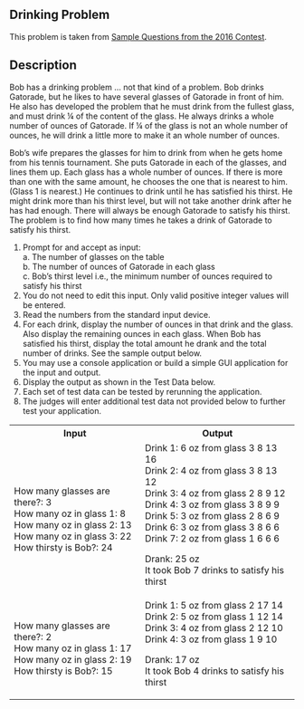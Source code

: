 ## Drinking Problem

This problem is taken from
[Sample Questions from the 2016 Contest](https://www.seminolestate.edu/computers/competition/samples/2016).

## Description

Bob has a drinking problem … not that kind of a problem. Bob drinks Gatorade, but he likes to have several glasses of Gatorade in front of him. He also has developed the problem that he must drink from the fullest glass, and must drink ¼ of the content of the glass. He always drinks a whole number of ounces of Gatorade. If ¼ of the glass is not an whole number of ounces, he will drink a little more to make it an whole number of ounces. 

Bob’s wife prepares the glasses for him to drink from when he gets home from his tennis tournament. She puts Gatorade in each of the glasses, and lines them up. Each glass has a whole number of ounces. If there is more than one with the same amount, he chooses the one that is nearest to him. (Glass 1 is nearest.) He continues to drink until he has satisfied his thirst. He might drink more than his thirst level, but will not take another drink after he has had enough. There will always be enough Gatorade to satisfy his thirst. The problem is to find how many times he takes a drink of Gatorade to satisfy his thirst.

1. Prompt for and accept as input:<br>
    a. The number of glasses on the table <br>
    b. The number of ounces of Gatorade in each glass<br>
    c. Bob’s thirst level i.e., the minimum number of ounces required to satisfy his thirst <br>
2. You do not need to edit this input. Only valid positive integer values will be entered.
3. Read the numbers from the standard input device.
4. For each drink, display the number of ounces in that drink and the glass. Also display the remaining ounces in each glass. 
When Bob has satisfied his thirst, display the total amount he drank and the total number of drinks. See the sample output below.
5. You may use a console application or build a simple GUI application for the input and output.
6. Display the output as shown in the Test Data below.
7. Each set of test data can be tested by rerunning the application.
8. The judges will enter additional test data not provided below to further test your application.

<table>
<tr><th>Input</th><th>Output</th></tr>
<tr>
  <td>How many glasses are there?: 3 <br>
How many oz in glass 1: 8 <br>
How many oz in glass 2: 13 <br>
How many oz in glass 3: 22 <br>
How thirsty is Bob?: 24</td>
  <td>Drink 1: 6 oz from glass 3 8 13 16 <br>
Drink 2: 4 oz from glass 3 8 13 12 <br>
Drink 3: 4 oz from glass 2 8 9 12 <br>
Drink 4: 3 oz from glass 3 8 9 9 <br>
Drink 5: 3 oz from glass 2 8 6 9 <br>
Drink 6: 3 oz from glass 3 8 6 6 <br>
Drink 7: 2 oz from glass 1 6 6 6 <br>

Drank: 25 oz <br>
It took Bob 7 drinks to satisfy his thirst</td>
</tr>
<tr>
  <td>How many glasses are there?: 2 <br>
How many oz in glass 1: 17 <br>
How many oz in glass 2: 19 <br>
How thirsty is Bob?: 15</td>
  <td>Drink 1: 5 oz from glass 2 17 14 <br>
Drink 2: 5 oz from glass 1 12 14 <br>
Drink 3: 4 oz from glass 2 12 10 <br>
Drink 4: 3 oz from glass 1 9 10 <br>

Drank: 17 oz <br>
It took Bob 4 drinks to satisfy his thirst</td>
</tr>